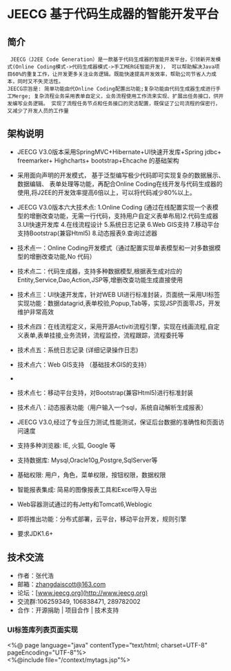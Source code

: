 JEECG 基于代码生成器的智能开发平台
===============
简介
-----------------------------------
     JEECG（J2EE Code Generation）是一款基于代码生成器的智能开发平台，引领新开发模式(Online Coding模式->代码生成器模式->手工MERGE智能开发)， 可以帮助解决Java项目60%的重复工作，让开发更多关注业务逻辑。既能快速提高开发效率，帮助公司节省人力成本，同时又不失灵活性。 
    JEECG宗旨是: 简单功能由代Online Coding配置出功能;复杂功能由代码生成器生成进行手工Merge; 复杂流程业务采用表单自定义，业务流程使用工作流来实现、扩展出任务接口，供开发编写业务逻辑。 实现了流程任务节点和任务接口的灵活配置，既保证了公司流程的保密行，又减少了开发人员的工作量

架构说明
-----------------------------------
* 	JEECG V3.0版本采用SpringMVC+Hibernate+UI快速开发库+Spring jdbc+ freemarker+ Highcharts+ bootstrap+Ehcache 的基础架构</br>
* 	采用面向声明的开发模式， 基于泛型编写极少代码即可实现复杂的数据展示、数据编辑、
表单处理等功能，再配合Online Coding在线开发与代码生成器的使用,将J2EE的开发效率提高6倍以上，可以将代码减少80%以上。</br>

* 	JEECG V3.0版本六大技术点: 1.Online Coding (通过在线配置实现一个表模型的增删改查功能，无需一行代码，支持用户自定义表单布局)2.代码生成器 3.UI快速开发库 4.在线流程设计 5.系统日志记录 6.Web GIS支持 7.移动平台支持Bootstrap(兼容Html5) 8.动态报表9.查询过滤器</br>

* 	技术点一：Online Coding开发模式（通过配置实现单表模型和一对多数据模型的增删改查功能,No 代码） </br>
* 	技术点二：代码生成器，支持多种数据模型,根据表生成对应的Entity,Service,Dao,Action,JSP等,增删改查功能生成直接使用</br>
* 	技术点三：UI快速开发库，针对WEB UI进行标准封装，页面统一采用UI标签实现功能：数据datagrid,表单校验,Popup,Tab等，实现JSP页面零JS，开发维护非常高效</br>
* 	技术点四：在线流程定义，采用开源Activiti流程引擎，实现在线画流程,自定义表单,表单挂接,业务流转，流程监控，流程跟踪，流程委托等</br>
* 	技术点五：系统日志记录 (详细记录操作日志)</br>
* 	技术点六：Web GIS支持 （基础技术GIS的支持）</br>
* 	
* 	技术点七：移动平台支持，对Bootstrap(兼容Html5)进行标准封装 </br>
* 	技术点八：动态报表功能（用户输入一个sql，系统自动解析生成报表）</br>
	
* 	JEECG V3.0,经过了专业压力测试,性能测试，保证后台数据的准确性和页面访问速度</br>
* 	支持多种浏览器: IE, 火狐, Google 等</br>
* 	支持数据库: Mysql,Oracle10g,Postgre,SqlServer等</br>
* 	基础权限: 用户，角色，菜单权限，按钮权限，数据权限</br>
* 	智能报表集成: 简易的图像报表工具和Excel导入导出</br>
* 	Web容器测试通过的有Jetty和Tomcat6,Weblogic</br>
* 	即将推出功能：分布式部署，云平台，移动平台开发，规则引擎</br>
* 	要求JDK1.6+</br>


技术交流
-----------------------------------
* 	作者：张代浩</br>
* 	邮箱：zhangdaiscott@163.com</br>
* 	论坛：[www.jeecg.org](http://www.jeecg.org)</br>
* 	交流群:106259349, 106838471, 289782002</br>
* 	合作：开源捐助 | 项目合作 | 技术支持</br>



### UI标签库列表页面实现
<%@ page language="java" contentType="text/html; charset=UTF-8" pageEncoding="UTF-8"%>  
<%@include file="/context/mytags.jsp"%>  
<div class="easyui-layout" fit="true">  
  <div region="center" style="padding:1px;">  
  <t:dategrid name="jeecgDemoList" title="开发DEMO列表" actionUrl="jeecgDemoController.do?datagrid" idField="id" fit="true">
   <t:dgCol title="编号" field="id" hidden="false"></t:dgCol>
   <t:dgCol title="用户名" field="userName" query="true"></t:dgCol>
   <t:dgCol title="电话号码" sortable="false" field="mobilePhone" width="20" query="true"></t:dgCol>
   <t:dgCol title="办公电话" field="officePhone"></t:dgCol>
   <t:dgCol title="邮箱" field="email"></t:dgCol>
   <t:dgCol title="年龄" sortable="true" field="age"></t:dgCol>
   <t:dgCol title="工资"  field="sex"></t:dgCol>
   <t:dgCol title="性别"  field="salary"></t:dgCol>
   <t:dgCol title="生日" field="birthday" formatter="yyyy/MM/dd"></t:dgCol>
   <t:dgCol title="创建日期" field="createTime" formatter="yyyy-MM-dd hh:mm:ss"></t:dgCol>
   <t:dgCol title="操作" field="opt" width="100"></t:dgCol>
   <t:dgFunOpt funname="szqm(id)" title="审核" />
   <t:dgDelOpt title="删除" url="jeecgDemoController.do?del&id={id}" />
   <t:dgToolBar title="录入" icon="icon-add"></t:dgToolBar>
   <t:dgToolBar title="编辑" icon="icon-edit"></t:dgToolBar>
  </t:dategrid>
  </div>
  </div>

